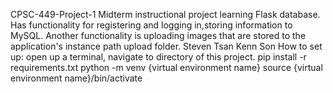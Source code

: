 CPSC-449-Project-1
Midterm instructional project learning Flask database. Has functionality for registering and logging in,storing information to MySQL. Another functionality is uploading images that are stored to the application's instance path upload folder.
Steven Tsan
Kenn Son
How to set up:
open up a terminal, navigate to directory of this project.
pip install -r requirements.txt
python -m venv {virtual environment name}
source {virtual environment name}/bin/activate
